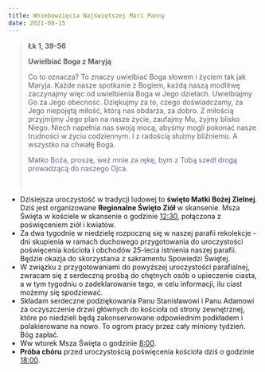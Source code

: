```yaml
---
title: Wniebowzięcia Najświętszej Mari Panny
date: 2021-08-15
---
```


> **Łk 1, 39-56**
>
> **Uwielbiać Boga z Maryją**
>
> Co to oznacza? To znaczy uwielbiać Boga słowem i życiem tak jak Maryja. Każde nasze spotkanie z Bogiem, każdą naszą modlitwę zaczynajmy więc od uwielbienia Boga w Jego dziełach. Uwielbiajmy Go za Jego obecność. Dziękujmy za to, czego doświadczamy, za Jego niepojętą miłość, którą nas obdarza, za dobro. Z miłością przyjmijmy Jego plan na nasze życie, zaufajmy Mu, żyjmy blisko Niego. Niech napełnia nas swoją mocą, abyśmy mogli pokonać nasze trudności w życiu codziennym. I z radością służmy bliźniemu. A wszystko na chwałę Boga.
>
> <span style="color: #666699;">Matko Boża, proszę, weź mnie za rękę, bym z Tobą szedł drogą prowadzącą do naszego Ojca. </span>
>
> &nbsp;

- Dzisiejsza uroczystość w tradycji ludowej to **święto Matki Bożej Zielnej**. Dziś jest organizowane **Regionalne Święto Ziół** w skansenie. Msza Święta w kościele w skansenie o godzinie <u>12:30</u>, połączona z poświęceniem ziół i kwiatów.
- Za dwa tygodnie w niedzielę rozpoczną się w naszej parafii rekolekcje - dni skupienia w ramach duchowego przygotowania do uroczystości poświęcenia kościoła i obchodów 25-lecia istnienia naszej parafii. Będzie okazja do skorzystania z sakramentu Spowiedzi Świętej.
- W związku z przygotowaniami do powyższej uroczystości parafialnej, zwracam się z serdeczną prośbą do chętnych osób o upieczenie ciasta, a w tym tygodniu o zadeklarowanie tego, w celu informacji, ilu ciast możemy się spodziewać.
- Składam serdeczne podziękowania Panu Stanisławowi i Panu Adamowi za oczyszczenie drzwi głównych do kościoła od strony zewnętrznej, które po niedzieli będą zakonserwowane odpowiednim podkładem i polakierowane na nowo. To ogrom pracy przez cały miniony tydzień. Bóg zapłać.
- Ww wtorek Msza Święta o godzinie <u>8:00</u>.
- **Próba chóru** przed uroczystością poświęcenia kościoła dziś o godzinie <u>18:00</u>.
